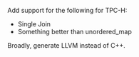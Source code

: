 Add support for the following for TPC-H:
- Single Join
- Something better than unordered_map

Broadly, generate LLVM instead of C++.